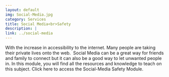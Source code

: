 ```yaml
---
layout: default
img: Social-Media.jpg
category: Services
title: Social Media<br>Safety
description: |
link: ../social-media
---
```

With the increase in accessibility to the internet. Many people are taking their private lives onto the web.  Social Media can be a great way for friends and family to connect but it can also be a good way to let unwanted people in. In this module, you will find all the resources and knowledge to teach on this subject. Click here to access the Social-Media Safety Module. 
